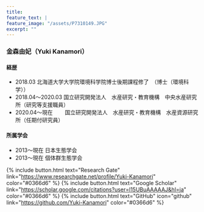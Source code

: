 ```yaml
---
title: 
feature_text: |
feature_image: "/assets/P7310149.JPG"
excerpt: ""
---
```

### 金森由妃（Yuki Kanamori）

#### 経歴  
- 2018.03  北海道大学大学院環境科学院博士後期課程修了　（博士（環境科学））  
- 2018.04〜2020.03  国立研究開発法人　水産研究・教育機構　中央水産研究所（研究等支援職員）  
- 2020.04〜現在　　 国立研究開発法人　水産研究・教育機構　水産資源研究所（任期付研究員）  

#### 所属学会  
- 2013〜現在  日本生態学会
- 2013〜現在  個体群生態学会  

{% include button.html text="Research Gate" link="https://www.researchgate.net/profile/Yuki-Kanamori" color="#0366d6" %} {% include button.html text="Google Scholar" link="https://scholar.google.com/citations?user=l15UBuAAAAAJ&hl=ja" color="#0366d6" %} {% include button.html text="GitHub" icon="github" link="https://github.com/Yuki-Kanamori" color="#0366d6" %}
